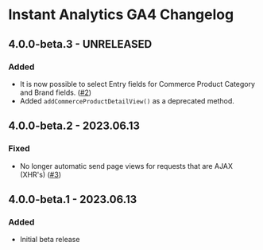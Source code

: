 # Instant Analytics GA4 Changelog

## 4.0.0-beta.3 - UNRELEASED
### Added
* It is now possible to select Entry fields for Commerce Product Category and Brand fields. ([#2](https://github.com/nystudio107/craft-instantanalytics-ga4/issues/2))
* Added `addCommerceProductDetailView()` as a deprecated method.

## 4.0.0-beta.2 - 2023.06.13
### Fixed
* No longer automatic send page views for requests that are AJAX (XHR's) ([#3](https://github.com/nystudio107/craft-instantanalytics-ga4/issues/3)) 

## 4.0.0-beta.1 - 2023.06.13
### Added
* Initial beta release
